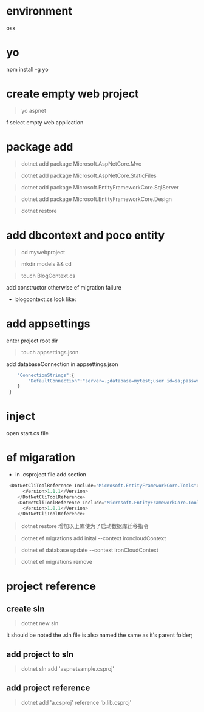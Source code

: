 # environment
osx
# yo
npm install -g yo
# create empty web project
> yo aspnet 

f select empty web application
# package add
> dotnet add package Microsoft.AspNetCore.Mvc

> dotnet add package Microsoft.AspNetCore.StaticFiles

> dotnet add package Microsoft.EntityFrameworkCore.SqlServer

> dotnet add package Microsoft.EntityFrameworkCore.Design

> dotnet restore

# add dbcontext and poco entity
> cd mywebproject

> mkdir models && cd

> touch BlogContext.cs

 add constructor otherwise ef migration failure

* blogcontext.cs look like:

# add appsettings
 enter project root dir

> touch appsettings.json 

 add databaseConnection in appsettings.json

```js {
    "ConnectionStrings":{
        "DefaultConnection":"server=.;database=mytest;user id=sa;password=*"
    }
 }
```
# inject
open start.cs file

# ef migaration
* in .csproject file add section
```js
 <DotNetCliToolReference Include="Microsoft.EntityFrameworkCore.Tools">
      <Version>1.1.1</Version>
    </DotNetCliToolReference>
    <DotNetCliToolReference Include="Microsoft.EntityFrameworkCore.Tools.DotNet">
      <Version>1.0.1</Version>
    </DotNetCliToolReference>
```
> dotnet restore
增加以上库使为了启动数据库迁移指令

> dotnet ef migrations add inital --context ironcloudContext

> dotnet ef database update --context ironCloudContext

> dotnet ef migrations remove

# project reference
## create sln 
> dotnet new sln

It should be noted the .sln file is also named the same as it's parent folder;
## add project to sln
> dotnet sln add 'aspnetsample.csproj'
## add project reference
> dotnet add 'a.csproj' reference 'b.lib.csproj'

